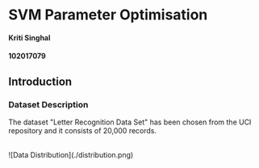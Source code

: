 # SVM Parameter Optimisation

#### Kriti Singhal

#### 102017079

## Introduction

### Dataset Description

The dataset "Letter Recognition Data Set" has been chosen from the UCI repository and it consists of 20,000 records.

<br>
![Data Distribution](./distribution.png)
<br>
